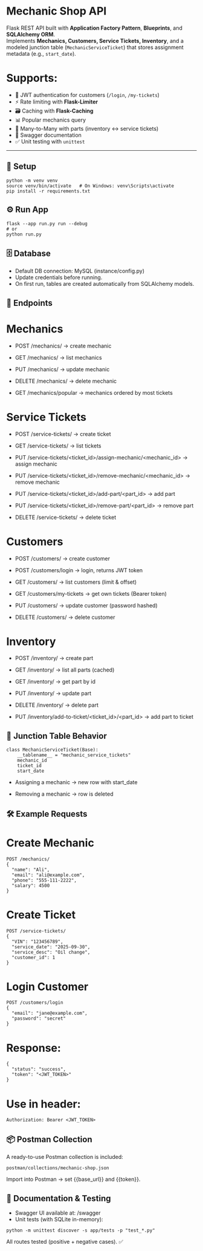 # Mechanic Shop API

Flask REST API built with **Application Factory Pattern**, **Blueprints**, and **SQLAlchemy ORM**.  
Implements **Mechanics, Customers, Service Tickets, Inventory**, and a modeled junction table (`MechanicServiceTicket`) that stores assignment metadata (e.g., `start_date`).  

# Supports:  
- 🔐 JWT authentication for customers (`/login`, `/my-tickets`)  
- ⚡ Rate limiting with **Flask-Limiter**  
- 🗃️ Caching with **Flask-Caching**  
- 📊 Popular mechanics query  
- 🧩 Many-to-Many with parts (inventory ↔ service tickets)  
- 📑 Swagger documentation  
- ✅ Unit testing with `unittest`

---

## 🚀 Setup

```
python -m venv venv
source venv/bin/activate   # On Windows: venv\Scripts\activate
pip install -r requirements.txt
```
## ⚙️ Run App
```
flask --app run.py run --debug
# or
python run.py
```
## 🗄️ Database
- Default DB connection: MySQL (instance/config.py)
- Update credentials before running.
- On first run, tables are created automatically from SQLAlchemy models.

## 📌 Endpoints
# Mechanics
- POST /mechanics/ → create mechanic

- GET /mechanics/ → list mechanics

- PUT /mechanics/<id> → update mechanic

- DELETE /mechanics/<id> → delete mechanic

- GET /mechanics/popular → mechanics ordered by most tickets

# Service Tickets
- POST /service-tickets/ → create ticket

- GET /service-tickets/ → list tickets

- PUT /service-tickets/<ticket_id>/assign-mechanic/<mechanic_id> → assign mechanic

- PUT /service-tickets/<ticket_id>/remove-mechanic/<mechanic_id> → remove mechanic

- PUT /service-tickets/<ticket_id>/add-part/<part_id> → add part

- PUT /service-tickets/<ticket_id>/remove-part/<part_id> → remove part

- DELETE /service-tickets/<id> → delete ticket

# Customers
- POST /customers/ → create customer

- POST /customers/login → login, returns JWT token

- GET /customers/ → list customers (limit & offset)

- GET /customers/my-tickets → get own tickets (Bearer token)

- PUT /customers/<id> → update customer (password hashed)

- DELETE /customers/<id> → delete customer

# Inventory
- POST /inventory/ → create part

- GET /inventory/ → list all parts (cached)

- GET /inventory/<id> → get part by id

- PUT /inventory/<id> → update part

- DELETE /inventory/<id> → delete part

- PUT /inventory/add-to-ticket/<ticket_id>/<part_id> → add part to ticket

## 🔗 Junction Table Behavior
```
class MechanicServiceTicket(Base):
    __tablename__ = "mechanic_service_tickets"
    mechanic_id
    ticket_id
    start_date
```
- Assigning a mechanic → new row with start_date

- Removing a mechanic → row is deleted

## 🛠️ Example Requests
# Create Mechanic
```
POST /mechanics/
{
  "name": "Ali",
  "email": "ali@example.com",
  "phone": "555-111-2222",
  "salary": 4500
}
```
# Create Ticket
```
POST /service-tickets/
{
  "VIN": "123456789",
  "service_date": "2025-09-30",
  "service_desc": "Oil change",
  "customer_id": 1
}
```
# Login Customer
```
POST /customers/login
{
  "email": "jane@example.com",
  "password": "secret"
}
```
# Response:
```
{
  "status": "success",
  "token": "<JWT_TOKEN>"
}
```
# Use in header:
```
Authorization: Bearer <JWT_TOKEN>
```
## 📦 Postman Collection
A ready-to-use Postman collection is included:
```
postman/collections/mechanic-shop.json
```
Import into Postman → set {{base_url}} and {{token}}.

## 📑 Documentation & Testing
- Swagger UI available at: /swagger
- Unit tests (with SQLite in-memory):
```
python -m unittest discover -s app/tests -p "test_*.py"
```
All routes tested (positive + negative cases). ✅
